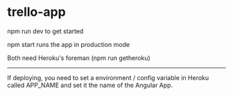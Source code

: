 # trello-app

npm run dev to get started

npm start runs the app in production mode

Both need Heroku's foreman (npm run getheroku)

---------------

If deploying, you need to set a environment / config variable in Heroku called APP_NAME and set it the name of the Angular App. 